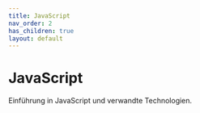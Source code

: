 ```yaml
---
title: JavaScript
nav_order: 2
has_children: true
layout: default
---
```


# JavaScript

Einführung in JavaScript und verwandte Technologien.